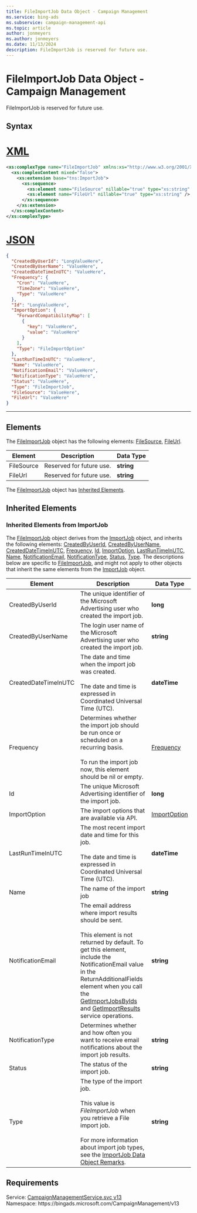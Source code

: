 ```yaml
---
title: FileImportJob Data Object - Campaign Management
ms.service: bing-ads
ms.subservice: campaign-management-api
ms.topic: article
author: jonmeyers
ms.author: jonmeyers
ms.date: 11/13/2024
description: FileImportJob is reserved for future use.
---
```

# FileImportJob Data Object - Campaign Management
FileImportJob is reserved for future use. 

## Syntax

# [XML](#tab/xml)

```xml
<xs:complexType name="FileImportJob" xmlns:xs="http://www.w3.org/2001/XMLSchema">
  <xs:complexContent mixed="false">
    <xs:extension base="tns:ImportJob">
      <xs:sequence>
        <xs:element name="FileSource" nillable="true" type="xs:string" />
        <xs:element name="FileUrl" nillable="true" type="xs:string" />
      </xs:sequence>
    </xs:extension>
  </xs:complexContent>
</xs:complexType>
```

# [JSON](#tab/json)

```json
{
  "CreatedByUserId": "LongValueHere",
  "CreatedByUserName": "ValueHere",
  "CreatedDateTimeInUTC": "ValueHere",
  "Frequency": {
    "Cron": "ValueHere",
    "TimeZone": "ValueHere",
    "Type": "ValueHere"
  },
  "Id": "LongValueHere",
  "ImportOption": {
    "ForwardCompatibilityMap": [
      {
        "key": "ValueHere",
        "value": "ValueHere"
      }
    ],
    "Type": "FileImportOption"
  },
  "LastRunTimeInUTC": "ValueHere",
  "Name": "ValueHere",
  "NotificationEmail": "ValueHere",
  "NotificationType": "ValueHere",
  "Status": "ValueHere",
  "Type": "FileImportJob",
  "FileSource": "ValueHere",
  "FileUrl": "ValueHere"
}
```

-----

## <a name="elements"></a>Elements

The [FileImportJob](fileimportjob.md) object has the following elements: [FileSource](#filesource), [FileUrl](#fileurl).

|Element|Description|Data Type|
|-----------|---------------|-------------|
|<a name="filesource"></a>FileSource|Reserved for future use.|**string**|
|<a name="fileurl"></a>FileUrl|Reserved for future use.|**string**|

The [FileImportJob](fileimportjob.md) object has [Inherited Elements](#inheritedelements).

## <a name="inheritedelements"></a>Inherited Elements

### <a name="inheritedelementsimportjob"></a>Inherited Elements from ImportJob
The [FileImportJob](fileimportjob.md) object derives from the [ImportJob](importjob.md) object, and inherits the following elements: [CreatedByUserId](#createdbyuserid), [CreatedByUserName](#createdbyusername), [CreatedDateTimeInUTC](#createddatetimeinutc), [Frequency](#frequency), [Id](#id), [ImportOption](#importoption), [LastRunTimeInUTC](#lastruntimeinutc), [Name](#name), [NotificationEmail](#notificationemail), [NotificationType](#notificationtype), [Status](#status), [Type](#type). The descriptions below are specific to [FileImportJob](fileimportjob.md), and might not apply to other objects that inherit the same elements from the [ImportJob](importjob.md) object.  

|Element|Description|Data Type|
|-----------|---------------|-------------|
|<a name="createdbyuserid"></a>CreatedByUserId|The unique identifier of the Microsoft Advertising user who created the import job.|**long**|
|<a name="createdbyusername"></a>CreatedByUserName|The login user name of the Microsoft Advertising user who created the import job.|**string**|
|<a name="createddatetimeinutc"></a>CreatedDateTimeInUTC|The date and time when the import job was created.<br/><br/>The date and time is expressed in Coordinated Universal Time (UTC).|**dateTime**|
|<a name="frequency"></a>Frequency|Determines whether the import job should be run once or scheduled on a recurring basis.<br/><br/>To run the import job now, this element should be nil or empty.|[Frequency](frequency.md)|
|<a name="id"></a>Id|The unique Microsoft Advertising identifier of the import job.|**long**|
|<a name="importoption"></a>ImportOption|The import options that are available via API.|[ImportOption](importoption.md)|
|<a name="lastruntimeinutc"></a>LastRunTimeInUTC|The most recent import date and time for this job.<br/><br/>The date and time is expressed in Coordinated Universal Time (UTC).|**dateTime**|
|<a name="name"></a>Name|The name of the import job|**string**|
|<a name="notificationemail"></a>NotificationEmail|The email address where import results should be sent.<br/><br/>This element is not returned by default. To get this element, include the NotificationEmail value in the ReturnAdditionalFields element when you call the [GetImportJobsByIds](getimportjobsbyids.md#returnadditionalfields) and [GetImportResults](getimportresults.md#returnadditionalfields) service operations.|**string**|
|<a name="notificationtype"></a>NotificationType|Determines whether and how often you want to receive email notifications about the import job results.|**string**|
|<a name="status"></a>Status|The status of the import job.|**string**|
|<a name="type"></a>Type|The type of the import job.<br/><br/>This value is *FileImportJob* when you retrieve a File import job.<br/><br/>For more information about import job types, see the [ImportJob Data Object Remarks](importjob.md#remarks).|**string**|

## Requirements
Service: [CampaignManagementService.svc v13](https://campaign.api.bingads.microsoft.com/Api/Advertiser/CampaignManagement/v13/CampaignManagementService.svc)  
Namespace: https\://bingads.microsoft.com/CampaignManagement/v13  

